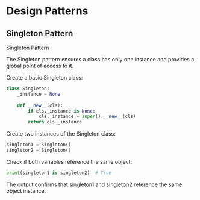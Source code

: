 # Design Patterns

## Singleton Pattern

Singleton Pattern

The Singleton pattern ensures a class has only one instance and provides a global point of access to it.

Create a basic Singleton class:
```python
class Singleton:
    _instance = None
    
    def __new__(cls):
        if cls._instance is None:
            cls._instance = super().__new__(cls)
        return cls._instance
```
Create two instances of the Singleton class:
```python
singleton1 = Singleton()
singleton2 = Singleton()
```
Check if both variables reference the same object:
```python
print(singleton1 is singleton2)  # True
```
The output confirms that singleton1 and singleton2 reference the same object instance.
